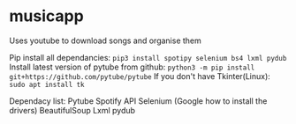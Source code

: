 # musicapp
Uses youtube to download songs and organise them

Pip install all dependancies:
`pip3 install spotipy selenium bs4 lxml pydub`
Install latest version of pytube from github:
`python3 -m pip install git+https://github.com/pytube/pytube`
If you don't have Tkinter(Linux):
`sudo apt install tk`

Dependacy list:
Pytube
Spotify API
Selenium (Google how to install the drivers)
BeautifulSoup
Lxml
pydub
